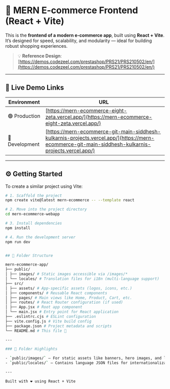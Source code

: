 # 🛒 MERN E-commerce Frontend (React + Vite)

This is the **frontend of a modern e-commerce app**, built using **React + Vite**. It’s designed for speed, scalability, and modularity — ideal for building robust shopping experiences.

> 💡 **Reference Design**:  
> [https://demos.codezeel.com/prestashop/PRS21/PRS210502/en/](https://demos.codezeel.com/prestashop/PRS21/PRS210502/en/)

---

## 🔗 Live Demo Links

| Environment | URL                                                                 |
|-------------|----------------------------------------------------------------------|
| 🟢 Production | [https://mern-ecommerce-eight-zeta.vercel.app/](https://mern-ecommerce-eight-zeta.vercel.app/) |
| 🧪 Development | [https://mern-ecommerce-git-main-siddhesh-kulkarnis-projects.vercel.app/](https://mern-ecommerce-git-main-siddhesh-kulkarnis-projects.vercel.app/) |

---

## ⚙️ Getting Started

To create a similar project using Vite:

```bash
# 1. Scaffold the project
npm create vite@latest mern-ecommerce -- --template react

# 2. Move into the project directory
cd mern-ecommerce-webapp

# 3. Install dependencies
npm install

# 4. Run the development server
npm run dev


## 🧱 Folder Structure

mern-ecommerce-app/
├── public/
│ ├── images/ # Static images accessible via /images/*
│ └── locales/ # Translation files for i18n (multi-language support)
├── src/
│ ├── assets/ # App-specific assets (logos, icons, etc.)
│ ├── components/ # Reusable React components
│ ├── pages/ # Main views like Home, Product, Cart, etc.
│ ├── routes/ # React Router configuration (if used)
│ ├── App.jsx # Root app component
│ └── main.jsx # Entry point for React application
├── .eslintrc.cjs # ESLint configuration
├── vite.config.js # Vite build config
├── package.json # Project metadata and scripts
└── README.md # This file 📘

---

### 📁 Folder Highlights

- `public/images/` – For static assets like banners, hero images, and logos that don’t change often.
- `public/locales/` – Contains language JSON files for internationalization (e.g., `en.json`, `mr.json`). Useful with libraries like `i18next`.

---

Built with ❤️ using React + Vite
